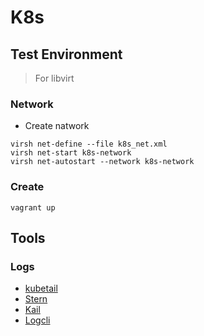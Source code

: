 # K8s
## Test Environment
>For libvirt
### Network

* Create natwork
```shell
virsh net-define --file k8s_net.xml 
virsh net-start k8s-network
virsh net-autostart --network k8s-network
```
### Create
```shell
vagrant up
```

## Tools
### Logs
* [kubetail](https://github.com/johanhaleby/kubetail)
* [Stern](https://github.com/stern/stern)
* [Kail](https://github.com/boz/kail?tab=readme-ov-file)
* [Logcli](https://grafana.com/docs/loki/latest/query/logcli/)